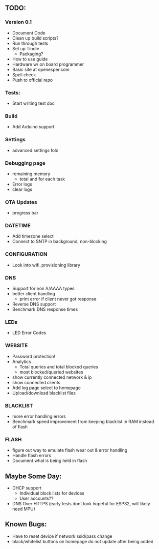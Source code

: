 ## TODO:

### Version 0.1
- Document Code
- Clean up build scripts?
- Run through tests
- Set up Tindie
    - Packaging?
- How to use guide
- Hardware w/ on board programmer
- Basic site at openesper.com
- Spell check
- Push to official repo

### Tests:
- Start writing test doc
### Build
- Add Arduino support
### Settings
- advanced settings fold
### Debugging page
- remaining memory
    - total and for each task
- Error logs
- clear logs
### OTA Updates
- progress bar
### DATETIME
- Add timezone select
- Connect to SNTP in background, non-blocking
### CONFIGURATION
- Look into wifi_provisioning library
### DNS
- Support for non A/AAAA types
- better client handling
    - print error if client never got response
- Reverse DNS support
- Benchmark DNS response times
### LEDs
- LED Error Codes
### WEBSITE
- Password protection!
- Analytics
    - Total queries and total blocked queries
    - most blocked/queried websites
- show currently connected network & ip
- show connected clients
- Add log page select to homepage 
- Upload/download blacklist files
### BLACKLIST
- more error handling errors
- Benchmark speed improvement from keeping blacklist in RAM instead of flash
### FLASH
- figure out way to emulate flash wear out & error handling
- Handle flash errors
- Document what is being held in flash

## Maybe Some Day:
- DHCP support
    - Individual block lists for devices
    - User accounts??
- DNS Over HTTPS (early tests dont look hopeful for ESP32, will likely need MPU)

## Known Bugs:
- Have to reset device if network ssid/pass change
- black/whitelist buttons on homepage do not update after being added 

